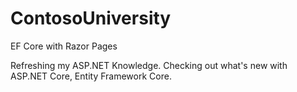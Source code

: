 # ContosoUniversity
EF Core with Razor Pages

Refreshing my ASP.NET Knowledge. Checking out what's new with ASP.NET Core, Entity Framework Core.
